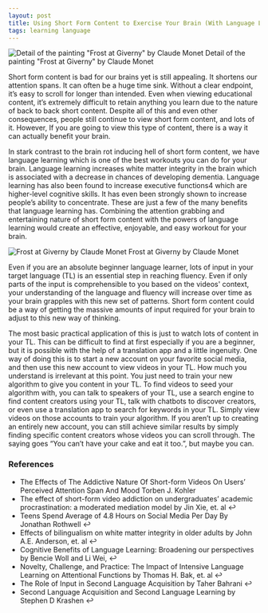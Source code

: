 ```yaml
---
layout: post
title: Using Short Form Content to Exercise Your Brain (With Language Learning)
tags: learning language
---
```


![Detail of the painting "Frost at Giverny" by Claude Monet](https://upload.wikimedia.org/wikipedia/commons/thumb/4/49/Detail_of_the_painting_%22Frost_at_Giverny%22_by_Claude_Monet_03.jpg/640px-Detail_of_the_painting_%22Frost_at_Giverny%22_by_Claude_Monet_03.jpg "Detail of the painting 'Frost at Giverny' by Claude Monet")
Detail of the painting "Frost at Giverny" by Claude Monet 

Short form content is bad for our brains yet is still appealing. It shortens our attention spans. It can often be a huge time sink. Without a clear endpoint, it’s easy to scroll for longer than intended. Even when viewing educational content, it’s extremely difficult to retain anything you learn due to the nature of back to back short content. Despite all of this and even other consequences, people still continue to view short form content, and lots of it. However, If you are going to view this type of content, there is a way it can actually benefit your brain.

In stark contrast to the brain rot inducing hell of short form content, we have language learning which is one of the best workouts you can do for your brain. Language learning increases white matter integrity in the brain which is associated with a decrease in chances of developing dementia. Language learning has also been found to increase executive functions4 which are higher-level cognitive skills. It has even been strongly shown to increase people’s ability to concentrate. These are just a few of the many benefits that language learning has. Combining the attention grabbing and entertaining nature of short form content with the powers of language learning would create an effective, enjoyable, and easy workout for your brain.

![Frost at Giverny by Claude Monet](https://upload.wikimedia.org/wikipedia/commons/thumb/8/89/Monet_w963.jpg/640px-Monet_w963.jpg "Frost at Giverny by Claude Monet")
Frost at Giverny by Claude Monet 

Even if you are an absolute beginner language learner, lots of input in your target language (TL) is an essential step in reaching fluency. Even if only parts of the input is comprehensible to you based on the videos' context, your understanding of the language and fluency will increase over time as your brain grapples with this new set of patterns. Short form content could be a way of getting the massive amounts of input required for your brain to adjust to this new way of thinking.

The most basic practical application of this is just to watch lots of content in your TL. This can be difficult to find at first especially if you are a beginner, but it is possible with the help of a translation app and a little ingenuity. One way of doing this is to start a new account on your favorite social media, and then use this new account to view videos in your TL. How much you understand is irrelevant at this point. You just need to train your new algorithm to give you content in your TL. To find videos to seed your algorithm with, you can talk to speakers of your TL, use a search engine to find content creators using your TL, talk with chatbots to discover creators, or even use a translation app to search for keywords in your TL. Simply view videos on those accounts to train your algorithm. If you aren’t up to creating an entirely new account, you can still achieve similar results by simply finding specific content creators whose videos you can scroll through. The saying goes “You can’t have your cake and eat it too.”, but maybe you can.

### References
- The Effects of The Addictive Nature Of Short-form Videos
On Users’ Perceived Attention Span And Mood Torben J. Kohler
- The effect of short-form video addiction on undergraduates’ academic procrastination: a moderated mediation model
by Jin Xie, et. al ↩︎
- Teens Spend Average of 4.8 Hours on Social Media Per Day
By Jonathan Rothwell ↩︎
- Effects of bilingualism on white matter integrity in older adults
by John A.E. Anderson, et. al ↩︎
- Cognitive Benefits of Language Learning: Broadening our
perspectives by Bencie Woll and Li Wei, ↩︎
- Novelty, Challenge, and Practice: The Impact of Intensive Language Learning on Attentional Functions by Thomas H. Bak, et. al ↩︎
- The Role of Input in Second Language Acquisition by Taher Bahrani ↩︎
- Second Language Acquisition and Second Language Learning by Stephen D Krashen ↩︎